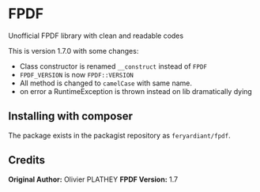 # FPDF

Unofficial FPDF library with clean and readable codes

This is version 1.7.0 with some changes:

* Class constructor is renamed `__construct` instead of `FPDF`
* `FPDF_VERSION` is now `FPDF::VERSION`
* All method is changed to `camelCase` with same name.
* on error a RuntimeException is thrown instead on lib dramatically dying

## Installing with composer

The package exists in the packagist repository as `feryardiant/fpdf`.

## Credits

**Original Author:** Olivier PLATHEY
**FPDF Version:** 1.7


